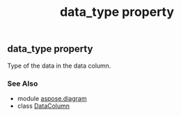 ﻿---
title: data_type property
second_title: Aspose.Diagram for Python via .NET API References
description: 
type: docs
weight: 60
url: /python-net/aspose.diagram/datacolumn/data_type/
is_root: false
---

## data_type property


Type of the data in the data column.

### See Also
* module [aspose.diagram](../../)
* class [DataColumn](/diagram/python-net/aspose.diagram/datacolumn)
